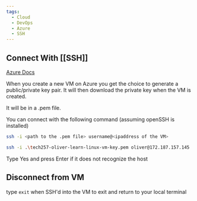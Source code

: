```yaml
---
tags:
  - Cloud
  - DevOps
  - Azure
  - SSH
---
```

## Connect With [[SSH]]

[Azure Docs](https://learn.microsoft.com/en-us/azure/virtual-machines/ssh-keys-portal)

When you create a new VM on Azure you get the choice to generate a public/private key pair. It will then download the private key when the VM is created.

It will be in a .pem file.

You can connect with the following command (assuming openSSH is installed)

```bash
ssh -i <path to the .pem file> username@<ipaddress of the VM>
```

```bash
ssh -i .\tech257-oliver-learn-linux-vm-key.pem oliver@172.187.157.145
```

Type Yes and press Enter if it does not recognize the host 

## Disconnect from VM

type `exit` when SSH'd into the VM to exit and return to your local terminal